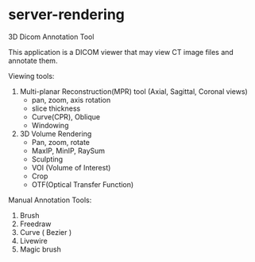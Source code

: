# server-rendering

3D Dicom Annotation Tool 


This application is a DICOM viewer that may view CT image files and annotate them. 

Viewing tools:
1. Multi-planar Reconstruction(MPR) tool (Axial, Sagittal, Coronal views)
    - pan, zoom, axis rotation
    - slice thickness
    - Curve(CPR), Oblique
    - Windowing 
2. 3D Volume Rendering
    - Pan, zoom, rotate
    - MaxIP, MinIP, RaySum
    - Sculpting
    - VOI (Volume of Interest)
    - Crop
    - OTF(Optical Transfer Function)
  

Manual Annotation Tools:
1. Brush 
2. Freedraw
3. Curve ( Bezier )
4. Livewire
5. Magic brush


